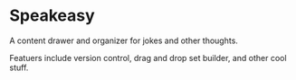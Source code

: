# Speakeasy

A content drawer and organizer for jokes and other thoughts.

Featuers include version control, drag and drop set builder, and other cool stuff.